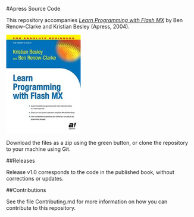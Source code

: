 #Apress Source Code

This repository accompanies [*Learn Programming with Flash MX*](http://www.apress.com/9781590592410) by Ben Renow-Clarke and Kristian Besley (Apress, 2004).

![Cover image](9781590592410.jpg)

Download the files as a zip using the green button, or clone the repository to your machine using Git.

##Releases

Release v1.0 corresponds to the code in the published book, without corrections or updates.

##Contributions

See the file Contributing.md for more information on how you can contribute to this repository.
